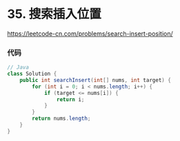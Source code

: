 # 35. 搜索插入位置

https://leetcode-cn.com/problems/search-insert-position/

### 代码

```Java
// Java
class Solution {
    public int searchInsert(int[] nums, int target) {
        for (int i = 0; i < nums.length; i++) {
            if (target <= nums[i]) {
                return i;
            }
        }
        return nums.length;
    }
}
```

